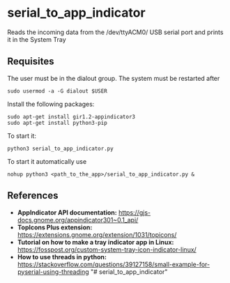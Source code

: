 # serial_to_app_indicator

Reads the incoming data from the /dev/ttyACM0/ USB serial port and prints it in the System Tray

## Requisites

The user must be in the dialout group. The system must be restarted after
```
sudo usermod -a -G dialout $USER
```

Install the following packages:
```
sudo apt-get install gir1.2-appindicator3
sudo apt-get install python3-pip
```
To start it:

```
python3 serial_to_app_indicator.py
```

To start it automatically use 
```
nohup python3 <path_to_the_app>/serial_to_app_indicator.py &
```

## References
* __AppIndicator API documentation:__ https://gjs-docs.gnome.org/appindicator301~0.1_api/
* __TopIcons Plus extension:__ https://extensions.gnome.org/extension/1031/topicons/
* __Tutorial on how to make a tray indicator app in Linux:__ https://fosspost.org/custom-system-tray-icon-indicator-linux/
* __How to use threads in python:__ https://stackoverflow.com/questions/39127158/small-example-for-pyserial-using-threading
"# serial_to_app_indicator" 
